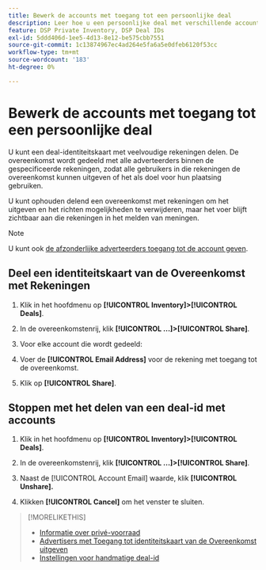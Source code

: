 ```yaml
---
title: Bewerk de accounts met toegang tot een persoonlijke deal
description: Leer hoe u een persoonlijke deal met verschillende accounts kunt delen en niet meer delen.
feature: DSP Private Inventory, DSP Deal IDs
exl-id: 5ddd406d-1ee5-4d13-8e12-be575cbb7551
source-git-commit: 1c13874967ec4ad264e5fa6a5e0dfeb6120f53cc
workflow-type: tm+mt
source-wordcount: '183'
ht-degree: 0%

---
```


# Bewerk de accounts met toegang tot een persoonlijke deal

U kunt een deal-identiteitskaart met veelvoudige rekeningen delen. De overeenkomst wordt gedeeld met alle adverteerders binnen de gespecificeerde rekeningen, zodat alle gebruikers in die rekeningen de overeenkomst kunnen uitgeven of het als doel voor hun plaatsing gebruiken.

U kunt ophouden delend een overeenkomst met rekeningen om het uitgeven en het richten mogelijkheden te verwijderen, maar het voer blijft zichtbaar aan die rekeningen in het melden van meningen.

>[!NOTE]
>
> U kunt ook [de afzonderlijke adverteerders toegang tot de account geven](deal-id-edit-advertisers.md).

## Deel een identiteitskaart van de Overeenkomst met Rekeningen

1. Klik in het hoofdmenu op **[!UICONTROL Inventory]>[!UICONTROL Deals]**.

1. In de overeenkomstenrij, klik **[!UICONTROL ...]>[!UICONTROL Share]**.

1. Voor elke account die wordt gedeeld:

1. Voer de **[!UICONTROL Email Address]** voor de rekening met toegang tot de overeenkomst.

1. Klik op **[!UICONTROL Share]**.

## Stoppen met het delen van een deal-id met accounts

1. Klik in het hoofdmenu op **[!UICONTROL Inventory]>[!UICONTROL Deals]**.

1. In de overeenkomstenrij, klik **[!UICONTROL ...]>[!UICONTROL Share]**.

1. Naast de [!UICONTROL Account Email] waarde, klik **[!UICONTROL Unshare].**

1. Klikken **[!UICONTROL Cancel]** om het venster te sluiten.

>[!MORELIKETHIS]
>
>* [Informatie over privé-voorraad](private-inventory-about.md)
>* [Advertisers met Toegang tot identiteitskaart van de Overeenkomst uitgeven](/help/dsp/inventory/deal-id-edit-advertisers.md)
>* [Instellingen voor handmatige deal-id](deal-id-settings.md)

